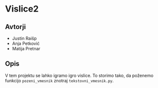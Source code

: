 # Vislice2

## Avtorji

* Justin Raišp
* Anja Petković
* Matija Pretnar

## Opis

V tem projektu se lahko igramo igro vislice.
To storimo tako, da poženemo funkcijo `pozeni_vmesnik` znotraj `tekstovni_vmesnik.py`.